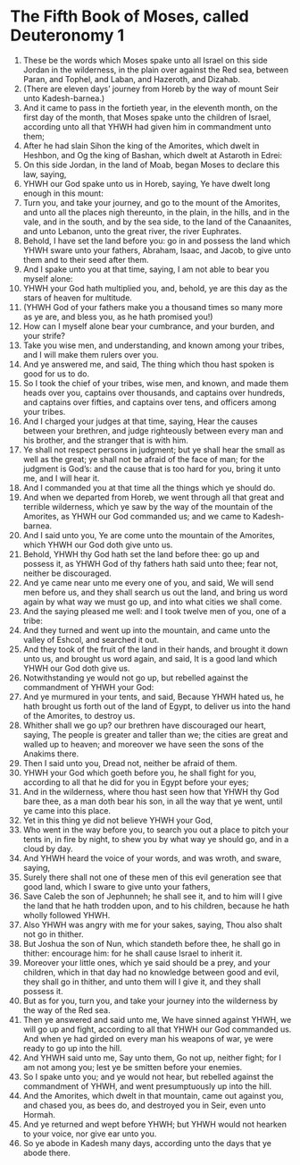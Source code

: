 ﻿# The Fifth Book of Moses, called Deuteronomy 1
1. These be the words which Moses spake unto all Israel on this side Jordan in the wilderness, in the plain over against the Red sea, between Paran, and Tophel, and Laban, and Hazeroth, and Dizahab. 
2. (There are eleven days’ journey from Horeb by the way of mount Seir unto Kadesh-barnea.) 
3. And it came to pass in the fortieth year, in the eleventh month, on the first day of the month, that Moses spake unto the children of Israel, according unto all that YHWH had given him in commandment unto them; 
4. After he had slain Sihon the king of the Amorites, which dwelt in Heshbon, and Og the king of Bashan, which dwelt at Astaroth in Edrei: 
5. On this side Jordan, in the land of Moab, began Moses to declare this law, saying, 
6. YHWH our God spake unto us in Horeb, saying, Ye have dwelt long enough in this mount: 
7. Turn you, and take your journey, and go to the mount of the Amorites, and unto all the places nigh thereunto, in the plain, in the hills, and in the vale, and in the south, and by the sea side, to the land of the Canaanites, and unto Lebanon, unto the great river, the river Euphrates. 
8. Behold, I have set the land before you: go in and possess the land which YHWH sware unto your fathers, Abraham, Isaac, and Jacob, to give unto them and to their seed after them. 
9.  And I spake unto you at that time, saying, I am not able to bear you myself alone: 
10. YHWH your God hath multiplied you, and, behold, ye are this day as the stars of heaven for multitude. 
11. (YHWH God of your fathers make you a thousand times so many more as ye are, and bless you, as he hath promised you!) 
12. How can I myself alone bear your cumbrance, and your burden, and your strife? 
13. Take you wise men, and understanding, and known among your tribes, and I will make them rulers over you. 
14. And ye answered me, and said, The thing which thou hast spoken is good for us to do. 
15. So I took the chief of your tribes, wise men, and known, and made them heads over you, captains over thousands, and captains over hundreds, and captains over fifties, and captains over tens, and officers among your tribes. 
16. And I charged your judges at that time, saying, Hear the causes between your brethren, and judge righteously between every man and his brother, and the stranger that is with him. 
17. Ye shall not respect persons in judgment; but ye shall hear the small as well as the great; ye shall not be afraid of the face of man; for the judgment is God’s: and the cause that is too hard for you, bring it unto me, and I will hear it. 
18. And I commanded you at that time all the things which ye should do. 
19.  And when we departed from Horeb, we went through all that great and terrible wilderness, which ye saw by the way of the mountain of the Amorites, as YHWH our God commanded us; and we came to Kadesh-barnea. 
20. And I said unto you, Ye are come unto the mountain of the Amorites, which YHWH our God doth give unto us. 
21. Behold, YHWH thy God hath set the land before thee: go up and possess it, as YHWH God of thy fathers hath said unto thee; fear not, neither be discouraged. 
22.  And ye came near unto me every one of you, and said, We will send men before us, and they shall search us out the land, and bring us word again by what way we must go up, and into what cities we shall come. 
23. And the saying pleased me well: and I took twelve men of you, one of a tribe: 
24. And they turned and went up into the mountain, and came unto the valley of Eshcol, and searched it out. 
25. And they took of the fruit of the land in their hands, and brought it down unto us, and brought us word again, and said, It is a good land which YHWH our God doth give us. 
26. Notwithstanding ye would not go up, but rebelled against the commandment of YHWH your God: 
27. And ye murmured in your tents, and said, Because YHWH hated us, he hath brought us forth out of the land of Egypt, to deliver us into the hand of the Amorites, to destroy us. 
28. Whither shall we go up? our brethren have discouraged our heart, saying, The people is greater and taller than we; the cities are great and walled up to heaven; and moreover we have seen the sons of the Anakims there. 
29. Then I said unto you, Dread not, neither be afraid of them. 
30. YHWH your God which goeth before you, he shall fight for you, according to all that he did for you in Egypt before your eyes; 
31. And in the wilderness, where thou hast seen how that YHWH thy God bare thee, as a man doth bear his son, in all the way that ye went, until ye came into this place. 
32. Yet in this thing ye did not believe YHWH your God, 
33. Who went in the way before you, to search you out a place to pitch your tents in, in fire by night, to shew you by what way ye should go, and in a cloud by day. 
34. And YHWH heard the voice of your words, and was wroth, and sware, saying, 
35. Surely there shall not one of these men of this evil generation see that good land, which I sware to give unto your fathers, 
36. Save Caleb the son of Jephunneh; he shall see it, and to him will I give the land that he hath trodden upon, and to his children, because he hath wholly followed YHWH. 
37. Also YHWH was angry with me for your sakes, saying, Thou also shalt not go in thither. 
38. But Joshua the son of Nun, which standeth before thee, he shall go in thither: encourage him: for he shall cause Israel to inherit it. 
39. Moreover your little ones, which ye said should be a prey, and your children, which in that day had no knowledge between good and evil, they shall go in thither, and unto them will I give it, and they shall possess it. 
40. But as for you, turn you, and take your journey into the wilderness by the way of the Red sea. 
41. Then ye answered and said unto me, We have sinned against YHWH, we will go up and fight, according to all that YHWH our God commanded us. And when ye had girded on every man his weapons of war, ye were ready to go up into the hill. 
42. And YHWH said unto me, Say unto them, Go not up, neither fight; for I am not among you; lest ye be smitten before your enemies. 
43. So I spake unto you; and ye would not hear, but rebelled against the commandment of YHWH, and went presumptuously up into the hill. 
44. And the Amorites, which dwelt in that mountain, came out against you, and chased you, as bees do, and destroyed you in Seir, even unto Hormah. 
45. And ye returned and wept before YHWH; but YHWH would not hearken to your voice, nor give ear unto you. 
46. So ye abode in Kadesh many days, according unto the days that ye abode there. 

